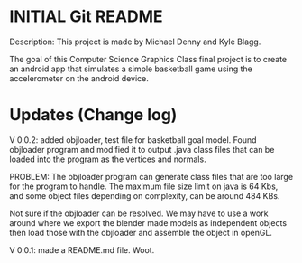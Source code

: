 INITIAL Git README
==================
Description:
This project is made by Michael Denny and Kyle Blagg.

The goal of this Computer Science Graphics Class final project is to create
an android app that simulates a simple basketball game using the
accelerometer on the android device.

Updates (Change log)
================== 

V 0.0.2: added objloader, test file for basketball goal model.
Found objloader program and modified it to output .java class files that can be loaded
into the program as the vertices and normals.

PROBLEM: The objloader program can generate class files that are too large for the program
to handle.  The maximum file size limit on java is 64 Kbs, and some object files
depending on complexity, can be around 484 KBs.

Not sure if the objloader can be resolved.  We may have to use a work around
where we export the blender made models as independent objects then load those with
the objloader and assemble the object in openGL.

V 0.0.1: made a README.md file. Woot.
